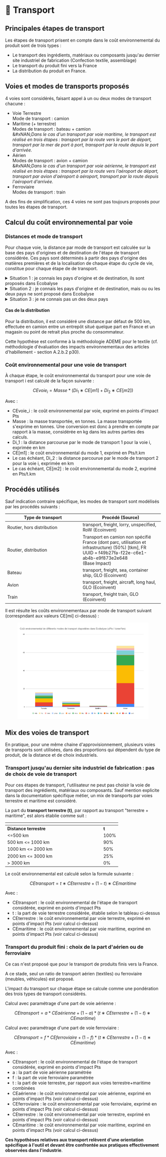# 🚚 Transport

## Principales étapes de transport <a href="#distribution" id="distribution"></a>

Les étapes de transport prisent en compte dans le coût environnemental du produit sont de trois types : &#x20;

* Le transport des ingrédients, matériaux ou composants jusqu'au dernier site industriel de fabrication (Confection textile, assemblage)&#x20;
* Le transport du produit fini vers la France
* La distribution du produit en France.

## Voies et modes de transports proposés

4 voies sont considérés, faisant appel à un ou deux modes de transport chacune :

* Voie Terrestre\
  Mode de transport : camion
* Maritime (+ terrestre)\
  Modes de transport : bateau + camion\
  &#xNAN;_&#x44;ans le cas d'un transport par voie maritime, le transport est réalisé en trois étapes : transport par la route vers le port de départ, transport par la mer de port à port, transport par la route depuis le port d'arrivée._
* Aérien\
  Modes de transport : avion + camion\
  &#xNAN;_&#x44;ans le cas d'un transport par voie aérienne, le transport est réalisé en trois étapes : transport par la route vers l'aéroport de départ, transport par avion d'aéroport à aéroport, transport par la route depuis l'aéroport d'arrivée._&#x20;
* Ferroviaire\
  Modes de transport : train

A des fins de simplification, ces 4 voies ne sont pas toujours proposés pour toutes les étapes de transport.

## Calcul du coût environnemental par voie

### Distances et mode de transport

Pour chaque voie, la distance par mode de transport est calculée sur la base des pays d'origines et de destination de l'étape de transport considérée. Ces pays sont déterminés à partir des pays d'origine des matières premières et de la localisation de chaque étape du cycle de vie, constitue pour chaque étape de de transport.

<details>

<summary>Situation 1 : je connais les pays d'origine et de destination, ils sont proposés dans Ecobalyse</summary>

Les distances entre pays sont calculées de la façon suivante en fonction du mode de transport principal choisi :&#x20;

**Voie terrestre :**&#x20;

La distance par voie terrestre est calculée avec le calculateur [https://www.searates.com/services/distances-time](https://www.searates.com/services/distances-time/) (calculateur indiqué dans la méthode PEF, [Product Environmental Footprint Category Rules Guidance](https://eplca.jrc.ec.europa.eu/permalink/PEFCR_guidance_v6.3-2.pdf), 7.14.3 From factory to final client)

**Voie maritime (+ terrestre)** :&#x20;

Le choix d'une voie maritime se décline en deux composantes :

* Transport par bateau, avec une distance de port à port. Calcul de la distance avec le calculateur [https://www.searates.com/services/distances-time](https://www.searates.com/services/distances-time/) (calculateur indiqué dans la méthode PEF).
*   Transport par camion : distance fixée à 1000km. Pour les pays situés à moins de 2000 km en transport terrestre, cette distance est ramenée à la moitié de la distance en transport terrestre.&#x20;

    Dvoiemer\_camion = min (1000; Dvoieterre/2)

    avec :&#x20;

    * Dvoiemer\_camion : distance en camion par la voie maritime, en km
    * Dvoieterre : distance en camion par la voie terrestre, en km

**Voie aérienne (+ terrestre)** :&#x20;

Le choix d'une voie aérienne se décline en deux composantes :

* Transport par avion, avec une distance d'aéroport à aéroport. Calcul de distance à vol d'oiseau avec geopy.distance, entre le centre de chaque pays.
*   Transport par camion : distance fixée à 1000km. Pour les pays situés à moins de 2000 km en transport terrestre, cette distance est ramenée à la moitié de la distance en transport terrestre.

    Dvoieair\_camion = min (1000; Dvoieterre/2)

    avec :&#x20;

    * Dvoieair\_camion : distance en camion par la voie aérienne, en km
    * Dvoieterre : distance en camion par la voie terrestre, en km

**Voie ferroviaire** : La distance par voie ferroviaire est calculée avec le calculateur [https://www.searates.com/services/distances-time](https://www.searates.com/services/distances-time/) EN COURS



Lorsque deux étapes successives sont réalisées dans un même pays, des distances par défaut sont considérées :&#x20;

* Distance par voie terrestre : 500 km
* Distance par voie aérienne : 500 km en avion + 250 km par camion
* Distance par voie ferroviaire : 500 km
* Le transport maritime est exclu.

_Ce choix de distance par défaut relève d'une orientation spécifique à l'outil et devant être discutée. Le cas de deux étapes successives réalisées sur un même site, avec donc une distance nulle, pourrait être intégré._

[Toutes les distances entre pays (identifiés par leurs code alpha-2) sont visibles sur cette page](https://github.com/MTES-MCT/wikicarbone/blob/master/public/data/transports.json) (hors distances vers et depuis les ports et aéroports)

</details>

<details>

<summary>Situation 2 : je connais les pays d'origine et de destination, mais ou ou les deux pays ne sont proposé dans Ecobalyse</summary>

Je sélectionne la région (ex : _Europe de l'Ouest_ pour _Allemagne_)

Afin de définir les distances et modes de transport utilisés pour chaque région, un pays est défini en arrière plan :

* Europe de l'Ouest = Espagne
* Europe de l'Est = République Tchèque
* Asie = Chine
* Afrique = Ethiopie
* Amérique du Nord = Etats-Unis
* Amérique latine = Brésil
* Océanie = Australie
* Moyen-Orient = Turquie

Le transport est ensuite calculé de la même façon que si ce pays était directement sélectionné.

</details>

<details>

<summary>Situation 3 : je ne connais pas un des deux pays</summary>

Je sélectionne "Inconnu (par défaut)"

Dans ce cas, les distances suivantes sont fixées par défaut, en cohérence avec la méthode PEF ([Product Environmental Footprint Category Rules Guidance](https://eplca.jrc.ec.europa.eu/permalink/PEFCR_guidance_v6.3-2.pdf), 7.14.3 From factory to final client) :&#x20;

* 1000 km de transport routier, correspondant au transport de l'usine au port ou aéroport de départ et au transport du port ou aéroport d'arrivée à l'usine ou lieu de stockage d'arrivée
* 18 000 km de transport maritime ou 10 000 km de transport aérien (pas de transport par train)

</details>

#### Cas de la distribution

Pour la distribution, il est considéré une distance par défaut de 500 km, effectuée en camion entre un entrepôt situé quelque part en France et un magasin ou point de retrait plus proche du consommateur.

Cette hypothèse est conforme à la méthodologie ADEME pour le textile (cf. méthodologie d'évaluation des impacts environnementaux des articles d'habillement - section A.2.b.2 p30).&#x20;

### Coût environnemental pour une voie de transport

À chaque étape, le coût environnemental du transport pour une voie de transport i est calculé de la façon suivante :

$$
CEvoie_i=Masse*(Di_1∗CE[m1]+Di_2∗CE[m2])
$$

Avec :&#x20;

* CEvoie\_i : le coût environnemental par voie, exprimé en points d'impact Pts
* Masse : la masse transportée, en tonnes. La masse transportée s'exprime en tonnes. Une conversion est donc à prendre en compte par rapport à la masse, considérée en kg dans les autres parties des calculs.
* Di\_1 : la distance parcourue par le mode de transport 1 pour la voie i, exprimée en km
* CE\[m1] : le coût environnemental du mode 1, exprimé en Pts/t.km
* Le cas échéant, Di\_2 : la distance parcourue par le mode de transport 2 pour la voie i, exprimée en km
* Le cas échéant, CE\[m2] : le coût environnemental du mode 2, exprimé en Pts/t.km

## Procédés utilisés

Sauf indication contraire spécifique, les modes de transport sont modélisés par les procédés suivants :

<table><thead><tr><th width="230">Type de transport</th><th>Procédé (Source)</th></tr></thead><tbody><tr><td>Routier, hors distribution</td><td>transport, freight, lorry, unspecified, RoW (Ecoinvent)</td></tr><tr><td>Routier, distribution</td><td>Transport en camion non spécifié France (dont parc, utilisation et infrastructure) (50%) [tkm], FR<br>UUID = f49b27fa-f22e-c6e1-ab4b-e9f873e2e648<br>(Base Impact)</td></tr><tr><td>Bateau</td><td>transport, freight, sea, container ship, GLO (Ecoinvent)</td></tr><tr><td>Avion</td><td>transport, freight, aircraft, long haul, GLO (Ecoinvent)</td></tr><tr><td>Train</td><td>transport, freight train, GLO (Ecoinvent)</td></tr></tbody></table>

Il est résulte les coûts environnementaux par mode de transport suivant (correspndant aux valeurs CE\[mi] ci-dessus) :&#x20;

<figure><img src="../.gitbook/assets/image (314).png" alt=""><figcaption></figcaption></figure>

## Mix des voies de transport

En pratique, pour une même chaine d'approvisionnement, plusieurs voies de transports sont utilisées, dans des proportions qui dépendent du type de produit, de la distance et de choix industriels.

### Transport jusqu'au dernier site industriel de fabrication : pas de choix de voie de transport

Pour ces étapes de transport, l'utilisateur ne peut pas choisir la voie de transport des ingrédients, matériaux ou composants. Sauf mention explicite dans la documentation spécifique métier, un mix de transports par voies terrestre et maritime est considéré.

La part du **transport terrestre (t)**, par rapport au transport "terrestre + maritime", est alors établie comme suit :

<table data-header-hidden><thead><tr><th width="297"></th><th></th></tr></thead><tbody><tr><td><strong>Distance terrestre</strong></td><td><strong>t</strong></td></tr><tr><td>&#x3C;=500 km</td><td>100%</td></tr><tr><td>500 km &#x3C;= 1000 km</td><td>90%</td></tr><tr><td>1000 km &#x3C;= 2000 km</td><td>50%</td></tr><tr><td>2000 km &#x3C;= 3000 km</td><td>25%</td></tr><tr><td>> 3000 km</td><td>0%</td></tr></tbody></table>

Le coût environnemental est calculé selon la formule suivante :

$$
CEtransport=t∗CEterrestre+(1−t)∗CEmaritime
$$

Avec :&#x20;

* CEtransport : le coût environnemental de l'étape de transport considérée, exprimé en points d'impact Pts
* t : la part de voie terrestre considérée, établie selon le tableau ci-dessus
* CEterrestre : le coût environnemental par voie terrestre, exprimé en points d'impact Pts (voir calcul ci-dessus)
* CEmaritime : le coût environnemental par voie maritime, exprimé en points d'impact Pts (voir calcul ci-dessus)

### Transport du produit fini  : choix de la part d'aérien ou de ferroviaire

Ce cas n'est proposé que pour le transport de produits finis vers la France.

A ce stade, seul un ratio de transport aérien (textiles) ou ferroviaire (meubles, véhicules) est proposé.

L'impact du transport sur chaque étape se calcule comme une pondération des trois types de transport considérés.

Calcul avec paramétrage d'une part de voie aérienne :&#x20;

$$
CEtransport=a*CEaérienne+(1-a)*( t∗CEterrestre+(1−t)∗CEmaritime)
$$

Calcul avec paramétrage d'une part de voie ferroviaire :&#x20;

$$
CEtransport=f*CEferroviaire+(1-f)*( t∗CEterrestre+(1−t)∗CEmaritime)
$$

Avec :&#x20;

* CEtransport : le coût environnemental de l'étape de transport considérée, exprimé en points d'impact Pts
* a : la part de voie aérienne paramétrée
* f : la part de voie ferroviaire paramétrée
* t : la part de voie terrestre, par rapport aux voies terrestre+maritime combinées
* CEaérienne : le coût environnemental par voie aérienne, exprimé en points d'impact Pts (voir calcul ci-dessus)
* CEferroviaire : le coût environnemental par voie ferroviaire, exprimé en points d'impact Pts (voir calcul ci-dessus)
* CEterrestre : le coût environnemental par voie terrestre, exprimé en points d'impact Pts (voir calcul ci-dessus)
* CEmaritime : le coût environnemental par voie maritime, exprimé en points d'impact Pts (voir calcul ci-dessus)

**Ces hypothèses relatives aux transport relèvent d'une orientation spécifique à l'outil et devant être confrontée aux pratiques effectivement observées dans l'industrie**.


